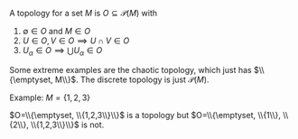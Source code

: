 A topology for a set $M$ is $O \subseteq \mathscr{P}(M)$ with

1. $\emptyset \in O$ and $M \in O$
2. $U \in O, V \in O \implies U \cap V \in O$
3. $U_\alpha \in O \implies \bigcup U_\alpha \in O$

Some extreme examples are the chaotic topology, which just has $\\{\emptyset, M\\}$. The discrete topology is just $\mathscr{P}(M)$.

Example:  $M = \{1,2,3\}$

$O=\\{\emptyset, \\{1,2,3\\}\\}$ is a topology but $O=\\{\emptyset, \\{1\\}, \\{2\\}, \\{1,2,3\\}\\}$ is not.